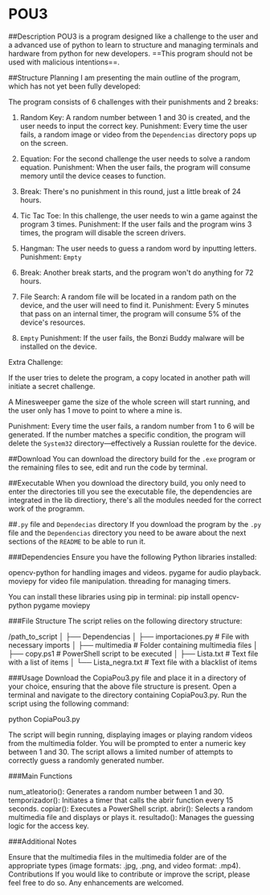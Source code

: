 # POU3

##Description
POU3 is a program designed like a challenge to the user and a advanced use of python to learn to structure and managing terminals and hardware from python for new developers. ==This program should not be used with malicious intentions==.

##Structure Planning
I am presenting the main outline of the program, which has not yet been fully developed:

The program consists of 6 challenges with their punishments and 2 breaks:

1.  Random Key: A random number between 1 and 30 is created, and the user needs to input the correct key.
    Punishment: Every time the user fails, a random image or video from the ``Dependencias`` directory pops up on the screen.

2.  Equation: For the second challenge the user needs to solve a random equation.
    Punishment: When the user fails, the program will consume memory until the device ceases to function.

3.  Break: There's no punishment in this round, just a little break of 24 hours.

4.  Tic Tac Toe: In this challenge, the user needs to win a game against the program 3 times.
    Punishment: If the user fails and the program wins 3 times, the program will disable the screen drivers.

5.  Hangman: The user needs to guess a random word by inputting letters.
    Punishment: ``Empty``

6.  Break: Another break starts, and the program won't do anything for 72 hours.

7.  File Search: A random file will be located in a random path on the device, and the user will need to find it.
    Punishment: Every 5 minutes that pass on an internal timer, the program will consume 5% of the device's resources.

8.  ``Empty``
    Punishment: If the user fails, the Bonzi Buddy malware will be installed on the device.

Extra Challenge:

If the user tries to delete the program, a copy located in another path will initiate a secret challenge.

A Minesweeper game the size of the whole screen will start running, and the user only has 1 move to point to where a mine is.

Punishment: Every time the user fails, a random number from 1 to 6 will be generated. If the number matches a specific condition, the program will delete the ``System32`` directory—effectively a Russian roulette for the device.

##Download
You can download the directory build for the ``.exe`` program or the remaining files to see, edit and run the code by terminal.

##Executable
When you download the directory build, you only need to enter the directories till you see the executable file, the dependencies are integrated in the lib directiory, there's all the modules needed for the correct work of the programm.

##``.py`` file and ``Dependecias`` directory
If you download the program by the ``.py`` file and the ``Dependencias`` directory you need to be aware about the next sections of the ``README`` to be able to run it.

  ###Dependencies
  Ensure you have the following Python libraries installed:

  opencv-python for handling images and videos.
  pygame for audio playback.
  moviepy for video file manipulation.
  threading for managing timers.



  You can install these libraries using pip in terminal:
  pip install opencv-python pygame moviepy
  
  
  ###File Structure
  The script relies on the following directory structure:
  
  /path_to_script
  │
  ├── Dependencias
  │   ├── importaciones.py   # File with necessary imports
  │   ├── multimedia          # Folder containing multimedia files
  │   ├── copy.ps1           # PowerShell script to be executed
  │   ├── Lista.txt          # Text file with a list of items
  │   └── Lista_negra.txt    # Text file with a blacklist of items
  

  ###Usage
  Download the CopiaPou3.py file and place it in a directory of your choice, ensuring that the above file structure is present.
  Open a terminal and navigate to the directory containing CopiaPou3.py.
  Run the script using the following command:
  
  python CopiaPou3.py
  
  The script will begin running, displaying images or playing random videos from the multimedia folder.
  You will be prompted to enter a numeric key between 1 and 30. The script allows a limited number of attempts to correctly guess a randomly generated number.
  
  
  ###Main Functions
  
  num_atleatorio(): Generates a random number between 1 and 30.
  temporizador(): Initiates a timer that calls the abrir function every 15 seconds.
  copiar(): Executes a PowerShell script.
  abrir(): Selects a random multimedia file and displays or plays it.
  resultado(): Manages the guessing logic for the access key.
  
  ###Additional Notes
  
  Ensure that the multimedia files in the multimedia folder are of the appropriate types (image formats: .jpg, .png, and video format: .mp4).
  Contributions
  If you would like to contribute or improve the script, please feel free to do so. Any enhancements are welcomed.

